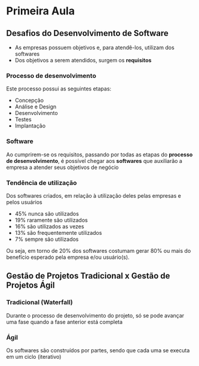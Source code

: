 # Primeira Aula

## Desafios do Desenvolvimento de Software
- As empresas possuem objetivos e, para atendê-los, utilizam dos softwares
- Dos objetivos a serem atendidos, surgem os **requisitos**

### Processo de desenvolvimento
Este processo possui as seguintes etapas:

- Concepção
- Análise e Design
- Desenvolvimento
- Testes
- Implantação

### Software
Ao cumprirem-se os requisitos, passando por todas as etapas do **processo de desenvolvimento**, é possível chegar aos **softwares** que auxiliarão a empresa a atender seus objetivos de negócio

### Tendência de utilização
Dos softwares criados, em relação à utilização deles pelas empresas e pelos usuários

- 45% nunca são utilizados
- 19% raramente são utilizados
- 16% são utilizados as vezes
- 13% são frequentemente utilizados
- 7% sempre são utilizados

Ou seja, em torno de 20% dos softwares costumam gerar 80% ou mais do benefício esperado pela empresa e/ou usuário(s).

## Gestão de Projetos Tradicional x Gestão de Projetos Ágil

### Tradicional (Waterfall)
Durante o processo de desenvolvimento do projeto, só se pode avançar uma fase quando a fase anterior está completa

### Ágil
Os softwares são construídos por partes, sendo que cada uma se executa em um ciclo (iterativo)

